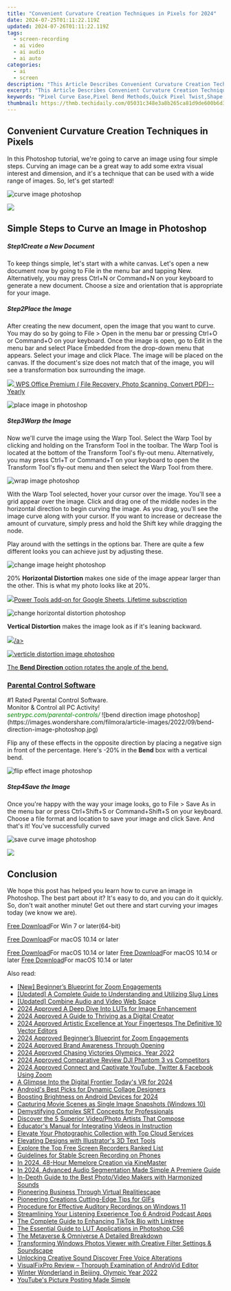 ```yaml
---
title: "Convenient Curvature Creation Techniques in Pixels for 2024"
date: 2024-07-25T01:11:22.119Z
updated: 2024-07-26T01:11:22.119Z
tags: 
  - screen-recording
  - ai video
  - ai audio
  - ai auto
categories: 
  - ai
  - screen
description: "This Article Describes Convenient Curvature Creation Techniques in Pixels for 2024"
excerpt: "This Article Describes Convenient Curvature Creation Techniques in Pixels for 2024"
keywords: "Pixel Curve Ease,Pixel Bend Methods,Quick Pixel Twist,Shape Pixels Swiftly,Easy Pixel Angle,Simple Pixel Wrap,Flexible Pixel Turn"
thumbnail: https://thmb.techidaily.com/05031c348e3a8b265ca81d9de600b6d3876929f7748d63bf7bb6a077bd78b2a6.jpg
---
```


## Convenient Curvature Creation Techniques in Pixels

In this Photoshop tutorial, we're going to carve an image using four simple steps. Curving an image can be a great way to add some extra visual interest and dimension, and it's a technique that can be used with a wide range of images. So, let's get started!

![curve image photoshop](https://images.wondershare.com/filmora/article-images/2022/09/curve-image-photoshop.jpg)

<!-- affiliate ads begin -->
<a href="https://secure.2checkout.com/order/checkout.php?PRODS=32667153&QTY=1&AFFILIATE=108875&CART=1"><img src="https://www.coolmuster.com/uploads/image/20201228/feature02.png" border="0"></a>
<!-- affiliate ads end -->
## Simple Steps to Curve an Image in Photoshop

##### Step1Create a New Document

To keep things simple, let's start with a white canvas. Let's open a new document now by going to File in the menu bar and tapping New. Alternatively, you may press Ctrl+N or Command+N on your keyboard to generate a new document. Choose a size and orientation that is appropriate for your image.

##### Step2Place the Image

After creating the new document, open the image that you want to curve. You may do so by going to File > Open in the menu bar or pressing Ctrl+O or Command+O on your keyboard. Once the image is open, go to Edit in the menu bar and select Place Embedded from the drop-down menu that appears. Select your image and click Place. The image will be placed on the canvas. If the document's size does not match that of the image, you will see a transformation box surrounding the image.

<!-- affiliate ads begin -->
<a href="https://secure.2checkout.com/order/checkout.php?PRODS=38729081&QTY=1&AFFILIATE=108875&CART=1"><img src="https://website-prod.cache.wpscdn.com/img/wps-office-pdf-editor-1x.890dbda.png" border="0">
WPS Office Premium ( File Recovery, Photo Scanning, Convert PDF)--Yearly</a>
<!-- affiliate ads end -->
![place image in photoshop](https://images.wondershare.com/filmora/article-images/2022/09/place-image-in-photoshop.jpg)

##### Step3Warp the Image

Now we'll curve the image using the Warp Tool. Select the Warp Tool by clicking and holding on the Transform Tool in the toolbar. The Warp Tool is located at the bottom of the Transform Tool's fly-out menu. Alternatively, you may press Ctrl+T or Command+T on your keyboard to open the Transform Tool's fly-out menu and then select the Warp Tool from there.

![wrap image photoshop](https://images.wondershare.com/filmora/article-images/2022/09/wrap-image-photoshop.jpg)

With the Warp Tool selected, hover your cursor over the image. You'll see a grid appear over the image. Click and drag one of the middle nodes in the horizontal direction to begin curving the image. As you drag, you'll see the image curve along with your cursor. If you want to increase or decrease the amount of curvature, simply press and hold the Shift key while dragging the node.

Play around with the settings in the options bar. There are quite a few different looks you can achieve just by adjusting these.

![change image height photoshop](https://images.wondershare.com/filmora/article-images/2022/09/change-image-height-photoshop.jpg)

20% **Horizontal Distortion** makes one side of the image appear larger than the other. This is what my photo looks like at 20%.

<!-- affiliate ads begin -->
<a href="https://secure.2checkout.com/order/checkout.php?PRODS=4726807&QTY=1&AFFILIATE=108875&CART=1"><img src="https://secure.avangate.com/images/merchant/c14a8df1e1b4d5297e9cb30cb34d5a00/products/copy_copy_power-tools-48.png" border="0">Power Tools add-on for Google Sheets, Lifetime subscription</a>
<!-- affiliate ads end -->
![change horizontal distortion photoshop](https://images.wondershare.com/filmora/article-images/2022/09/change-horizontal-distortion-photoshop.jpg)

**Vertical Distortion** makes the image look as if it's leaning backward.

<!-- affiliate ads begin -->
<a href="https://store.nero.com/order/checkout.php?PRODS=4729507&QTY=1&AFFILIATE=108875&CART=1"><img src="https://www.nero.com/nero-com-wAssets/img/banners/2023/TIU/Nero_TuneItUp_Screen_2.webp" border="0">/a>
<!-- affiliate ads end -->
![verticle distortion image photoshop](https://images.wondershare.com/filmora/article-images/2022/09/verticle-distortion-image-photoshop.jpg)

The **Bend Direction** option rotates the angle of the bend.

<!-- affiliate ads begin -->
<h3 id="200610"><a href="https://sentrypc.7eer.net/c/5597632/200610/3022">Parental Control Software</a></h3>
<span class="text-ad-content">
	#1 Rated Parental Control Software.<br/>
	Monitor & Control all PC Activity!<br/>
		<cite style="color:green">sentrypc.com/parental-controls/</cite>
	</span><img height="0" width="0" src="https://sentrypc.7eer.net/i/5597632/200610/3022" style="position:absolute;visibility:hidden;" border="0" />
<!-- affiliate ads end -->
![bend direction image photoshop](https://images.wondershare.com/filmora/article-images/2022/09/bend-direction-image-photoshop.jpg)

Flip any of these effects in the opposite direction by placing a negative sign in front of the percentage. Here's -20% in the **Bend** box with a vertical bend.

![flip effect image photoshop](https://images.wondershare.com/filmora/article-images/2022/09/flip-effect-image-photoshop.jpg)

##### Step4Save the Image

Once you're happy with the way your image looks, go to File > Save As in the menu bar or press Ctrl+Shift+S or Command+Shift+S on your keyboard. Choose a file format and location to save your image and click Save. And that's it! You've successfully curved

![save curve image photoshop](https://images.wondershare.com/filmora/article-images/2022/09/save-curve-image-photoshop.jpg)

<!-- affiliate ads begin -->
<a href="https://store.nero.com/order/checkout.php?PRODS=42570605&QTY=1&AFFILIATE=108875&CART=1"><img src="http://cdnwww.nero.com/nero-com-wAssets/img/banners/2023/usbXcopy/Nero_USB_x_copy_Screen_2.png" border="0"></a>
<!-- affiliate ads end -->
## Conclusion

We hope this post has helped you learn how to curve an image in Photoshop. The best part about it? It's easy to do, and you can do it quickly. So, don't wait another minute! Get out there and start curving your images today (we know we are).

[Free Download](https://tools.techidaily.com/wondershare/filmora/download/)For Win 7 or later(64-bit)

[Free Download](https://tools.techidaily.com/wondershare/filmora/download/)For macOS 10.14 or later

[Free Download](https://tools.techidaily.com/wondershare/filmora/download/)For macOS 10.14 or later [Free Download](https://tools.techidaily.com/wondershare/filmora/download/)For macOS 10.14 or later [Free Download](https://tools.techidaily.com/wondershare/filmora/download/)For macOS 10.14 or later

<ins class="adsbygoogle"
     style="display:block"
     data-ad-format="autorelaxed"
     data-ad-client="ca-pub-7571918770474297"
     data-ad-slot="1223367746"></ins>

<ins class="adsbygoogle"
     style="display:block"
     data-ad-format="autorelaxed"
     data-ad-client="ca-pub-7571918770474297"
     data-ad-slot="1223367746"></ins>



<ins class="adsbygoogle"
     style="display:block"
     data-ad-client="ca-pub-7571918770474297"
     data-ad-slot="8358498916"
     data-ad-format="auto"
     data-full-width-responsive="true"></ins>





<span class="atpl-alsoreadstyle">Also read:</span>
<div><ul>
<li><a href="https://extra-resources.techidaily.com/new-beginners-blueprint-for-zoom-engagements/"><u>[New] Beginner’s Blueprint for Zoom Engagements</u></a></li>
<li><a href="https://extra-resources.techidaily.com/updated-a-complete-guide-to-understanding-and-utilizing-slug-lines/"><u>[Updated] A Complete Guide to Understanding and Utilizing Slug Lines</u></a></li>
<li><a href="https://extra-resources.techidaily.com/updated-combine-audio-and-video-web-space/"><u>[Updated] Combine Audio and Video Web Space</u></a></li>
<li><a href="https://extra-resources.techidaily.com/2024-approved-a-deep-dive-into-luts-for-image-enhancement/"><u>2024 Approved  A Deep Dive Into LUTs for Image Enhancement</u></a></li>
<li><a href="https://extra-resources.techidaily.com/2024-approved-a-guide-to-thriving-as-a-digital-creator/"><u>2024 Approved  A Guide to Thriving as a Digital Creator</u></a></li>
<li><a href="https://extra-resources.techidaily.com/2024-approved-artistic-excellence-at-your-fingertesps-the-definitive-10-vector-editors/"><u>2024 Approved  Artistic Excellence at Your Fingertesps  The Definitive 10 Vector Editors</u></a></li>
<li><a href="https://extra-resources.techidaily.com/2024-approved-beginners-blueprint-for-zoom-engagements/"><u>2024 Approved  Beginner’s Blueprint for Zoom Engagements</u></a></li>
<li><a href="https://extra-resources.techidaily.com/2024-approved-brand-awareness-through-opening/"><u>2024 Approved  Brand Awareness Through Opening</u></a></li>
<li><a href="https://extra-resources.techidaily.com/2024-approved-chasing-victories-olympics-year-2022/"><u>2024 Approved  Chasing Victories  Olympics, Year 2022</u></a></li>
<li><a href="https://extra-resources.techidaily.com/2024-approved-comparative-review-dji-phantom-3-vs-competitors/"><u>2024 Approved  Comparative Review  DJI Phantom 3 vs Competitors</u></a></li>
<li><a href="https://extra-resources.techidaily.com/2024-approved-connect-and-captivate-youtube-twitter-and-facebook-using-zoom/"><u>2024 Approved  Connect and Captivate  YouTube, Twitter & Facebook Using Zoom</u></a></li>
<li><a href="https://extra-resources.techidaily.com/a-glimpse-into-the-digital-frontier-todays-vr-for-2024/"><u>A Glimpse Into the Digital Frontier  Today's VR for 2024</u></a></li>
<li><a href="https://extra-resources.techidaily.com/androids-best-picks-for-dynamic-collage-designers/"><u>Android's Best Picks for Dynamic Collage Designers</u></a></li>
<li><a href="https://extra-resources.techidaily.com/boosting-brightness-on-android-devices-for-2024/"><u>Boosting Brightness on Android Devices for 2024</u></a></li>
<li><a href="https://extra-resources.techidaily.com/capturing-movie-scenes-as-single-image-snapshots-windows-10/"><u>Capturing Movie Scenes as Single Image Snapshots (Windows 10)</u></a></li>
<li><a href="https://extra-resources.techidaily.com/demystifying-complex-srt-concepts-for-professionals/"><u>Demystifying Complex SRT Concepts for Professionals</u></a></li>
<li><a href="https://extra-resources.techidaily.com/discover-the-5-superior-videophoto-artists-that-compose/"><u>Discover the 5 Superior Video/Photo Artists That Compose</u></a></li>
<li><a href="https://extra-resources.techidaily.com/educators-manual-for-integrating-videos-in-instruction/"><u>Educator's Manual for Integrating Videos in Instruction</u></a></li>
<li><a href="https://extra-resources.techidaily.com/elevate-your-photographic-collection-with-top-cloud-services/"><u>Elevate Your Photographic Collection with Top Cloud Services</u></a></li>
<li><a href="https://extra-resources.techidaily.com/elevating-designs-with-illustrators-3d-text-tools/"><u>Elevating Designs with Illustrator's 3D Text Tools</u></a></li>
<li><a href="https://extra-resources.techidaily.com/explore-the-top-free-screen-recorders-ranked-list/"><u>Explore the Top Free Screen Recorders  Ranked List</u></a></li>
<li><a href="https://extra-resources.techidaily.com/guidelines-for-stable-screen-recording-on-phones/"><u>Guidelines for Stable Screen Recording on Phones</u></a></li>
<li><a href="https://extra-resources.techidaily.com/in-2024-48-hour-memelore-creation-via-kinemaster/"><u>In 2024, 48-Hour Memelore  Creation via KineMaster</u></a></li>
<li><a href="https://extra-resources.techidaily.com/in-2024-advanced-audio-segmentation-made-simple-a-premiere-guide/"><u>In 2024, Advanced Audio Segmentation Made Simple  A Premiere Guide</u></a></li>
<li><a href="https://extra-resources.techidaily.com/in-depth-guide-to-the-best-photovideo-makers-with-harmonized-sounds/"><u>In-Depth Guide to the Best Photo/Video Makers with Harmonized Sounds</u></a></li>
<li><a href="https://extra-resources.techidaily.com/pioneering-business-through-virtual-realitiescape/"><u>Pioneering Business Through Virtual Realitiescape</u></a></li>
<li><a href="https://extra-resources.techidaily.com/pioneering-creations-cutting-edge-tips-for-gifs/"><u>Pioneering Creations  Cutting-Edge Tips for GIFs</u></a></li>
<li><a href="https://extra-resources.techidaily.com/procedure-for-effective-auditory-recordings-on-windows-11/"><u>Procedure for Effective Auditory Recordings on Windows 11</u></a></li>
<li><a href="https://extra-resources.techidaily.com/streamlining-your-listening-experience-top-6-android-podcast-apps/"><u>Streamlining Your Listening Experience  Top 6 Android Podcast Apps</u></a></li>
<li><a href="https://extra-resources.techidaily.com/the-complete-guide-to-enhancing-tiktok-bio-with-linktree/"><u>The Complete Guide to Enhancing TikTok Bio with Linktree</u></a></li>
<li><a href="https://extra-resources.techidaily.com/the-essential-guide-to-lut-applications-in-photoshop-cs6/"><u>The Essential Guide to LUT Applications in Photoshop CS6</u></a></li>
<li><a href="https://extra-resources.techidaily.com/the-metaverse-and-omniverse-a-detailed-breakdown/"><u>The Metaverse & Omniverse  A Detailed Breakdown</u></a></li>
<li><a href="https://extra-resources.techidaily.com/transforming-windows-photos-viewer-with-creative-filter-settings-and-soundscape/"><u>Transforming Windows Photos Viewer with Creative Filter Settings & Soundscape</u></a></li>
<li><a href="https://extra-resources.techidaily.com/unlocking-creative-sound-discover-free-voice-alterations/"><u>Unlocking Creative Sound  Discover Free Voice Alterations</u></a></li>
<li><a href="https://extra-resources.techidaily.com/visualfixpro-review-thorough-examination-of-androvid-editor/"><u>VisualFixPro Review – Thorough Examination of AndroVid Editor</u></a></li>
<li><a href="https://extra-resources.techidaily.com/winter-wonderland-in-beijing-olympic-year-2022/"><u>Winter Wonderland in Beijing, Olympic Year 2022</u></a></li>
<li><a href="https://extra-resources.techidaily.com/youtubes-picture-posting-made-simple/"><u>YouTube's Picture Posting Made Simple</u></a></li>
</ul></div>
